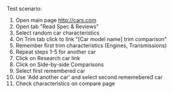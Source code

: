 Test scenario:
1) Open main page http://cars.com
2) Open tab "Read Spec & Reviews"
3) Select random car characteristics
4) On Trim tab click to link "[Car model name] trim comparison"
5) Remember first trim characteristics (Engines, Transmissions)
6) Repeat steps 1-5 for another car
7) Click on Research car link
8) Click on Side-by-side Comparisons
9) Select first remembered car
10) Use 'Add another car' and select second rememebered car
11) Check characteristics on compare page
